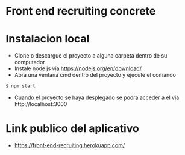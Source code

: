 # Front end recruiting concrete
# Instalacion local
 - Clone o descargue el proyecto a alguna carpeta dentro de su computador
 - Instale node js via https://nodejs.org/en/download/
 - Abra una ventana cmd dentro del proyecto y ejecute el comando
```sh
$ npm start
```
  - Cuando el proyecto se haya desplegado se podrá acceder a el via http://localhost:3000

# Link publico del aplicativo
- https://front-end-recruiting.herokuapp.com/